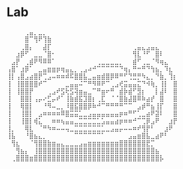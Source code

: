 # Lab 
⠀⠀⠀⠀⢀⣤⡀⣀⡀⠀⠀⠀⠀⠀⠀⠀⠀⠀⠀⠀⠀⠀⠀⠀⠀⠀⠀⠀⠀⠀⠀⠀⠀⠀⠀⠀⠀⠀
⠀⠀⠀⠀⣿⠉⢻⠟⢹⣷⠀⠀⠀⠀⠀⠀⠀⠀⠀⠀⠀⠀⠀⠀⠀⠀⠀⠀⠀⠀⠀⠀⠀⠀⠀⠀⠀⠀
⠀⠀⠀⢀⣿⡄⠀⠀⣼⡏⠀⠀⠀⠀⠀⠀⠀⠀⠀⠀⠀⠀⠀⠀⠀⠀⠀⠀⢀⣤⣄⣠⣤⣄⠀⠀⠀⠀
⠀⠀⣰⡿⠋⠀⣀⣀⠈⣿⠂⠀⠀⠀⠀⠀⠀⠀⠀⠀⠀⠀⠀⠀⠀⠀⠀⠀⢻⣇⠘⠋⠀⣿⠇⠀⠀⠀
⠀⣠⡟⠀⢀⣾⠟⠻⠿⠿⠁⠀⠀⠀⠀⠀⠀⠀⠀⠀⢀⣀⣀⣀⣀⡀⠀⠀⣾⠋⢀⣀⠈⠻⢶⣄⠀⠀
⢠⣿⠁⣰⡿⠁⠀⣀⣤⣶⣶⡶⢶⣤⣄⡀⢀⣠⠴⠚⠉⠉⠉⠉⠉⠙⢶⡄⠛⠒⠛⠙⢳⣦⡀⠹⣆⠀
⢸⡇⢠⣿⣠⣴⣿⡟⢉⣠⠤⠶⠶⠾⠯⣿⣿⣧⣀⣤⣶⣾⣿⡿⠿⠛⠋⢙⣛⡛⠳⣄⡀⠙⣷⡀⢹⡆
⢸⠀⢸⣿⣿⣿⣿⠞⠉⠀⠀⠀⠀⣀⣤⣤⠬⠉⠛⠻⠿⠟⠉⢀⣠⢞⣭⣤⣤⣍⠙⠺⢷⡀⢸⡇⠀⣿
⢸⠀⢸⣿⣿⡟⠀⠀⠀⢀⣠⠞⣫⢗⣫⢽⣶⣤⣀⠉⠛⣶⠖⠛⠀⣾⡷⣾⠋⣻⡆⠀⠀⡇⣼⠇⠀⣿
⢸⠀⠀⣿⣿⡇⢠⡤⠔⣋⡤⠞⠁⢸⣷⣾⣯⣹⣿⡆⢀⣏⠀⠈⠈⣿⣷⣼⣿⠿⠷⣴⡞⠀⣿⠀⠀⣿
⢸⠀⠀⢿⣿⡇⠀⠀⠘⠻⠤⣀⡀⠸⣿⣯⣿⣿⡿⠷⠚⠉⠛⠛⠛⠛⠉⠉⠀⣠⡾⠛⣦⢸⡏⠀⠀⣿
⢸⠀⠀⢸⣿⡇⠀⣠⠶⠶⠶⠶⠿⣿⣭⣭⣁⣀⣠⣤⣤⣤⣤⣤⣤⡶⠶⠛⠋⢁⣀⣴⠟⣽⠇⠀⠀⣿
⢸⠀⠀⢸⣿⡇⢾⣅⠀⠀⠶⠶⢦⣤⣤⣀⣉⣉⣉⣉⣁⣡⣤⣤⣴⡶⠶⠶⠚⠉⢉⡿⣠⠟⠀⠀⣰⡟
⢸⡀⠀⠀⢿⣇⠀⠈⠛⠳⠶⠤⠤⢤⣀⣉⣉⣉⣉⣉⣉⣁⣀⣠⣤⡤⠤⠤⠶⠞⢻⡟⠃⠀⠀⣰⠟⠀
⢸⣧⠀⠀⠘⣿⣦⣄⡀⠀⠀⠀⠀⠀⠀⠉⠉⠉⠉⠉⠉⠁⠀⠀⠀⠀⠀⣠⣤⣶⣿⣧⣀⣴⠟⠃⠀⠀
⠀⢻⣆⠀⠀⠈⢻⣿⣿⣷⣶⣤⣄⣀⣀⣀⣠⣤⣶⣶⣶⣶⣶⣶⣶⣿⣿⣿⣿⣿⣿⣟⡉⠀⠀⠀⠀⠀
⠀⠀⢻⣦⡄⠀⢸⣿⣿⣿⣿⣿⣿⣿⣿⣿⣿⣿⣿⣿⣿⣿⣿⣿⣿⣿⣿⣿⣿⣿⣿⣿⣿⣦⠀⠀⠀⠀
⠀⢀⣿⣿⣿⣶⣿⣿⣿⣿⣿⣿⣿⣿⣿⣿⣿⣿⣿⣿⣿⣿⣿⣿⣿⣿⣿⣿⣿⣿⣿⣿⣿⣿⡧⠀⠀⠀
